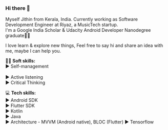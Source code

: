 ### Hi there 👋

Myself Jithin from Kerala, India.
Currently working as Software Development Engineer at Riyaz, a MusicTech startup.<br/>
I'm a Google India Scholar & Udacity Android Developer Nanodegree graduate👨‍🎓

I love learn & explore new things, Feel free to say hi and share an idea with me, maybe I can help you.

🤵‍♂️ **Soft skills:**<br/>
► Self-management<br/><br/>
► Active listening<br/>
► Critical Thinking<br/>

💻 **Tech skills:**<br/>
► Android SDK<br/>
► Flutter SDK<br/>
► Kotlin<br/>
► Java<br/>
► Architecture - MVVM (Android native), BLOC (Flutter)
► Tensorflow<br/>
